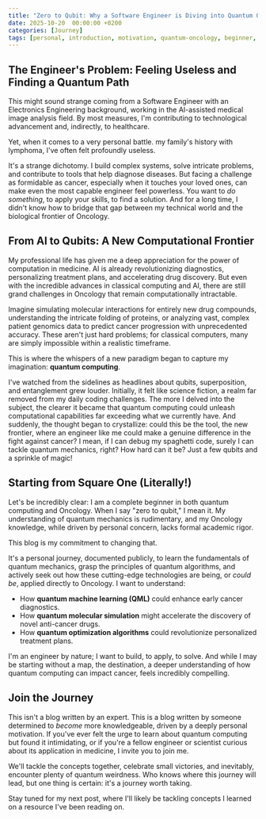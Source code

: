 ```yaml
---
title: "Zero to Qubit: Why a Software Engineer is Diving into Quantum Oncology"
date: 2025-10-20  00:00:00 +0200
categories: [Journey] 
tags: [personal, introduction, motivation, quantum-oncology, beginner, full-stack, AI-assisted-imaging, lymphoma]
---
```


## The Engineer's Problem: Feeling Useless and Finding a Quantum Path

This might sound strange coming from a Software Engineer with an Electronics Engineering background, working in the AI-assisted medical image analysis field. By most measures, I'm contributing to technological advancement and, indirectly, to healthcare.

Yet, when it comes to a very personal battle. my family's history with lymphoma, I've often felt profoundly useless.

It's a strange dichotomy. I build complex systems, solve intricate problems, and contribute to tools that help diagnose diseases. But facing a challenge as formidable as cancer, especially when it touches your loved ones, can make even the most capable engineer feel powerless. You want to *do something*, to apply your skills, to find a solution. And for a long time, I didn't know how to bridge that gap between my technical world and the biological frontier of Oncology.

## From AI to Qubits: A New Computational Frontier

My professional life has given me a deep appreciation for the power of computation in medicine. AI is already revolutionizing diagnostics, personalizing treatment plans, and accelerating drug discovery. But even with the incredible advances in classical computing and AI, there are still grand challenges in Oncology that remain computationally intractable.

Imagine simulating molecular interactions for entirely new drug compounds, understanding the intricate folding of proteins, or analyzing vast, complex patient genomics data to predict cancer progression with unprecedented accuracy. These aren't just hard problems; for classical computers, many are simply impossible within a realistic timeframe.

This is where the whispers of a new paradigm began to capture my imagination: **quantum computing**.

I've watched from the sidelines as headlines about qubits, superposition, and entanglement grew louder. Initially, it felt like science fiction, a realm far removed from my daily coding challenges. The more I delved into the subject, the clearer it became that quantum computing could unleash computational capabilities far exceeding what we currently have. And suddenly, the thought began to crystallize: could this be the tool, the new frontier, where an engineer like me could make a genuine difference in the fight against cancer? I mean, if I can debug my spaghetti code, surely I can tackle quantum mechanics, right? How hard can it be? Just a few qubits and a sprinkle of magic!

## Starting from Square One (Literally!)

Let's be incredibly clear: I am a complete beginner in both quantum computing and Oncology. When I say "zero to qubit," I mean it. My understanding of quantum mechanics is rudimentary, and my Oncology knowledge, while driven by personal concern, lacks formal academic rigor.

This blog is my commitment to changing that.

It's a personal journey, documented publicly, to learn the fundamentals of quantum mechanics, grasp the principles of quantum algorithms, and actively seek out how these cutting-edge technologies are being, or *could be*, applied directly to Oncology. I want to understand:

* How **quantum machine learning (QML)** could enhance early cancer diagnostics.
* How **quantum molecular simulation** might accelerate the discovery of novel anti-cancer drugs.
* How **quantum optimization algorithms** could revolutionize personalized treatment plans.

I'm an engineer by nature; I want to build, to apply, to solve. And while I may be starting without a map, the destination, a deeper understanding of how quantum computing can impact cancer, feels incredibly compelling.

## Join the Journey

This isn't a blog written by an expert. This is a blog written by someone determined to *become* more knowledgeable, driven by a deeply personal motivation. If you've ever felt the urge to learn about quantum computing but found it intimidating, or if you're a fellow engineer or scientist curious about its application in medicine, I invite you to join me.

We'll tackle the concepts together, celebrate small victories, and inevitably, encounter plenty of quantum weirdness. Who knows where this journey will lead, but one thing is certain: it's a journey worth taking.

Stay tuned for my next post, where I'll likely be tackling concepts I learned on a resource I've been reading on. 
